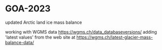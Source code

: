 # GOA-2023
updated Arctic land ice mass balance

working with WGMS data https://wgms.ch/data_databaseversions/ adding 'latest values' from the web site at https://wgms.ch/latest-glacier-mass-balance-data/

